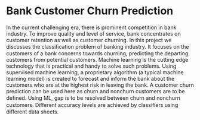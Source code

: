 # Bank Customer Churn Prediction

In the current challenging era, there is prominent competition in bank industry. To improve quality and level of service, bank concentrates on customer retention as well as customer churning. In this project we discusses the classiﬁcation problem of banking industry. It focuses on the customers of a bank concerns towards churning, predicting the departing customers from potential customers. Machine learning is the cutting edge technology that is practical and handy to solve such problems. Using supervised machine learning, a proprietary algorithm (a typical machine learning model) is created to forecast and inform the bank about the customers who are at the highest risk in leaving the bank. A customer churn prediction can be used here as churn and nonchurn customers are to be deﬁned. Using ML, gap is to be resolved between churn and nonchurn customers. Different accuracy levels are achieved by classiﬁers using different data sheets.
